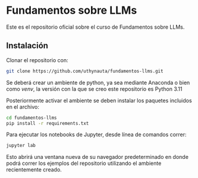 # Fundamentos sobre LLMs
Este es el repositorio oficial sobre el curso de Fundamentos sobre LLMs.

## Instalación

Clonar el repositorio con:

```bash
git clone https://github.com/uthynauta/fundamentos-llms.git
```

Se deberá crear un ambiente de python, ya sea mediante Anaconda o bien como _venv_, la versión con la que se creo este repositorio es Python 3.11

Posteriormente activar el ambiente se deben instalar los paquetes incluidos en el archivo:

```bash
cd fundamentos-llms
pip install -r requirements.txt
```

Para ejecutar los notebooks de Jupyter, desde línea de comandos correr:

```bash
jupyter lab
```

Esto abrirá una ventana nueva de su navegador predeterminado en donde podrá correr los ejemplos del repositorio utilizando el ambiente recientemente creado.
